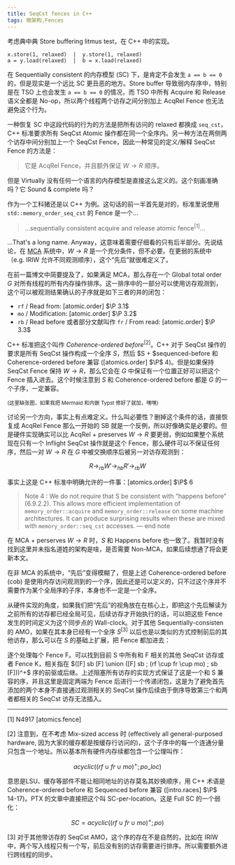 ```yaml
---
title: SeqCst fences in C++
tags: 微架构,Fences
---
```


考虑典中典 Store buffering litmus test，在 C++ 中的实现。

```
x.store(1, relaxed)  |  y.store(1, relaxed)
a = y.load(relaxed)  |  b = x.load(relaxed)
```

在 Sequentially consistent 的内存模型 (SC) 下，是肯定不会发生 `a == b == 0` 的，但是现实是一个远比 SC 更丑恶的地方。Store buffer 导致弱内存序中，特别是在 TSO 上也会发生 `a == b == 0` 的情况，而 TSO 中所有 Acquire 和 Release 语义全都是 No-op，所以两个线程两个访存之间分别加上 AcqRel Fence 也无法避免这个行为。

一种恢复 SC 中这段代码的行为的方法是把所有访问的 relaxed 都换成 `seq_cst`，C++ 标准要求所有 SeqCst Atomic 操作都在同一个全序内。另一种方法在两侧两个访存中间分别加上一个 SeqCst Fence，因此一种常见的定义/解释 SeqCst Fence 的方法是：

> 它是 AcqRel Fence，并且额外保证 $W \to R$ 顺序。

但是 Virtually 没有任何一个语言的内存模型是直接这么定义的。这个刻画准确吗？它 Sound & complete 吗？

作为一个工科猪还是以 C++ 为例。这句话的前一半首先是对的，标准里说使用 `std::memory_order_seq_cst` 的 Fence 是一个...

> ...sequentially consistent acquire and release atomic fence<sup>[1]</sup>...

...That's a long name. Anyway，这意味着需要仔细看的只有后半部分。先说结论，在 [MCA](/post/mca) 系统中，$W \to R$ 是一个充分条件，但不必要。在更弱的系统中（e.g. IRIW 允许不同观测顺序），这个“先后”就很难定义了。

在前一篇博文中简要提及了，如果满足 MCA，那么存在一个 Global total order $G$ 对所有线程的所有内存操作排序。这一排序中的一部分可以使用访存观测到，这个可以被观测结果确认的子序就是如下三者的并的闭包：

- `rf` / Read from: [atomic.order] $\P 3.1$
- `mo` / Modification: [atomic.order] $\P 3.2$
- `rb` / Read before 或者部分文献叫作 `fr` / From read: [atomic.order] $\P 3.3$

C++ 标准把这个叫作 _Coherence-ordered before_<sup>[2]</sup>。C++ 对于 SeqCst 操作的要求是所有 SeqCst 操作构成一个全序 $S$，然后 $S + $sequenced-before 和 Coherence-ordered before 兼容 ([atomics.order] $\P$ 4)。但是如果保持 SeqCst Fence 保持 $W \to R$，那么它会在 $G$ 中保证有一个位置正好可以把这个 Fence 插入进去。这个时候注意到 $S$ 和 Coherence-ordered before 都是 $G$ 的一个子序，一定兼容。

<small>(这里缺张图，如果我把 Mermaid 和内嵌 Typst 修好了就加，嘿嘿)</small>

讨论另一个方向，事实上有点难定义。什么叫必要性？删掉这个条件的话，直接恢复成 AcqRel Fence 那么一开始的 SB 就是一个反例，所以好像确实是必要的。但是硬件实现确实可以比 AcqRel + preserves $W \to R$ 要更弱，例如如果整个系统现在只有一个 Inflight SeqCst 操作就是这个 Fence，那么硬件可以不保证任何序，然后一对 $W \to R$ 在 $G$ 中被交换顺序后被另一对访存观测到：

$$
R \to_{rb} W' \to_{hb} R' \to_{rb} W
$$

事实上这是 C++ 标准中明确允许的一件事：[atomics.order] $\P$ 6

> Note 4 : We do not require that S be consistent with “happens before” (6.9.2.2). This allows more efficient implementation of `memory_order::acquire` and `memory_order::release` on some machine architectures. It can produce surprising results when these are mixed with `memory_order::seq_cst` accesses. — end note

在 MCA + perserves $W \to R$ 时，$S$ 和 Happens before 也一致了。我暂时没有找到这里并未指名道姓的架构是啥，是否需要 Non-MCA，如果后续想通了将会更新本文。

在非 MCA 的系统中，“先后”变得模糊了，但是上述 Coherence-ordered before (cob) 是使用内存访问观测到的一个序，因此还是可以定义的，只不过这个序并不需要作为某个全局序的子序，本身也不一定是一个全序。

从硬件实现的角度，如果我们把“先后”的视角放在在核心上，即把这个先后解读为之前所有的访存都已经全局可见，后续访存才开始执行的话，可以把这些 Fence 发生的时间定义为这个同步点的 Wall-clock。对于其他 Sequentially-consisten 的 AMO，如果在其本身已经有一个全序 $S$<sup>[3]</sup> 以后也是以类似的方式控制前后的其他访存，那么可以在 $S$ 的基础上扩展，把 Fence 都加进去：

逐个处理每个 Fence F。可以找到目前 S 中所有和 F 相关的其他 SeqCst 访存或者 Fence K，相关指在 $([F] sb [F] \union ([F] sb ; (rf \cup fr \cup mo) ; sb [F]))^+$ 序的前驱或后继。上述阻塞所有访存的实现方式保证了这是一个和 S 兼容的序，并且这里是固定两端为 Fence 后进行一个传递闭包，这是为了避免首先添加的两个本身不直接通过观测相关的 SeqCst 操作后续由于倒序导致第三个和两者都相关的 SeqCst 访存无法插入。

---

[1] N4917 [atomics.fence]

[2] 注意到，在不考虑 Mix-sized access 时 (effectively all general-purposed hardware, 因为大家的缓存都是按缓存行访问的)，这个子序中的每一个连通分量只包含一个地址。所以基本所有硬件内存续都包含一个公理叫作：

$$
acyclic((rf \cup fr \cup mo)^+ ; po\_loc)
$$

意思是LSU、缓存等部件不能让相同地址的访存莫名其妙换顺序，用 C++ 术语是 Coherence-ordered before 和 Sequenced before 兼容 ([intro.races] $\P$ 14-17)。PTX 的文章中直接把这个叫 SC-per-location。这是 Full SC 的一个弱化：

$$
SC = acyclic((rf \cup fr \cup mo)^+ ; po)
$$

[3] 对于其他带访存的 SeqCst AMO，这个序的存在不是自然的，比如在 IRIW 中，两个写入线程只有一个写，前后没有别的访存需要进行排序。所以需要额外进行跨线程的同步。
